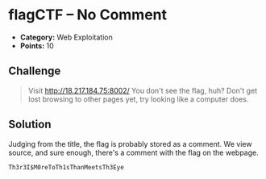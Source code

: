 # flagCTF – No Comment

* **Category:** Web Exploitation
* **Points:** 10

## Challenge

> Visit http://18.217.184.75:8002/
> You don't see the flag, huh? Don't get lost browsing to other pages yet, try looking like a computer does.

## Solution

Judging from the title, the flag is probably stored as a comment. We view source, and sure enough, there's a comment with the flag on the webpage.

```
Th3r3I$M0reToTh1sThanMeetsTh3Eye
```